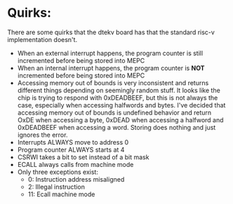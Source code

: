 # Quirks:

There are some quirks that the dtekv board has that the standard risc-v implementation doesn't.

- When an external interrupt happens, the program counter is still incremented before being stored into MEPC
- When an internal interrupt happens, the program counter is **NOT** incremented before being stored into MEPC
- Accessing memory out of bounds is very inconsistent and returns different things depending on seemingly random stuff. It looks like the chip is trying to respond with 0xDEADBEEF, but this is not always the case, especially when accessing halfwords and bytes. I've decided that accessing memory out of bounds is undefined behavior and return OxDE when accessing a byte, 0xDEAD when accessing a halfword and 0xDEADBEEF when accessing a word. Storing does nothing and just ignores the error.
- Interrupts ALWAYS move to address 0
- Program counter ALWAYS starts at 4
- CSRWI takes a bit to set instead of a bit mask
- ECALL always calls from machine mode
- Only three exceptions exist:
    - 0: Instruction address misaligned
    - 2: Illegal instruction
    - 11: Ecall machine mode
